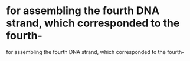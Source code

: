 # for assembling the fourth DNA strand, which corresponded to the fourth-

for assembling the fourth DNA strand, which corresponded to the fourth-